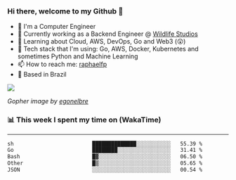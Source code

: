 ### Hi there, welcome to my Github 👋

- 📖 I'm a Computer Engineer
- 🔭 Currently working as a Backend Engineer @ [Wildlife Studios](https://wildlifestudios.com/)
- 🌱 Learning about Cloud, AWS, DevOps, Go and Web3 (😲)
- 🚀 Tech stack that I'm using: Go, AWS, Docker, Kubernetes and sometimes Python and Machine Learning
- 📫 How to reach me: [raphaelfp](https://linkedin.com/in/raphaelfp)
- 🏡 Based in Brazil

![](https://github.com/raphaelfp/gophers/blob/master/.thumb/animation/morning-coffee-3x.gif)

*Gopher image by [egonelbre](https://github.com/egonelbre/)*

### 📊 This week I spent my time on (WakaTime)

---

<!--START_SECTION:waka-->

```txt
sh                         ██████████████░░░░░░░░░░░   55.39 %
Go                         ████████░░░░░░░░░░░░░░░░░   31.41 %
Bash                       █▓░░░░░░░░░░░░░░░░░░░░░░░   06.50 %
Other                      █▒░░░░░░░░░░░░░░░░░░░░░░░   05.65 %
JSON                       ░░░░░░░░░░░░░░░░░░░░░░░░░   00.54 %
```

<!--END_SECTION:waka-->
